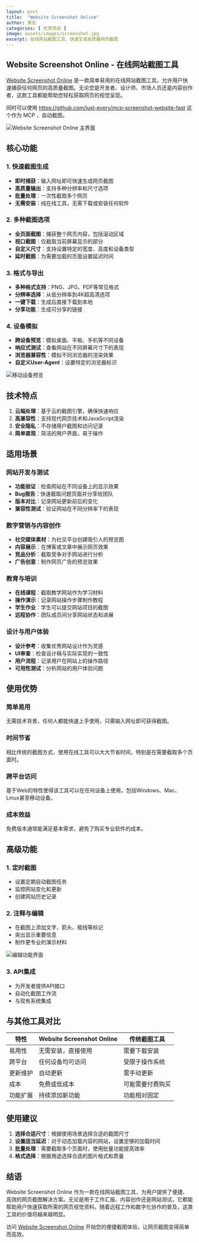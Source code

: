 ```yaml
---
layout: post
title:  "Website Screenshot Online"
author: 黑石
categories: [ 优秀项目 ]
image: assets/images/screenshot.jpg
excerpt: 在线网站截图工具，快速生成高质量网页截图
---
```


## Website Screenshot Online - 在线网站截图工具

[Website Screenshot Online](https://websitescreenshot.online/zh-CN) 是一款简单易用的在线网站截图工具，允许用户快速捕获任何网页的高质量截图。无论您是开发者、设计师、市场人员还是内容创作者，这款工具都能帮助您轻松获取网页的视觉呈现。

同时可以使用 https://github.com/just-every/mcp-screenshot-website-fast 这个作为 MCP ，自动截图。

![Website Screenshot Online 主界面](/assets/images/main_interface.png)

## 核心功能

### 1. 快速截图生成

- **即时捕获**：输入网址即可快速生成网页截图
- **高质量输出**：支持多种分辨率和尺寸选项
- **批量处理**：一次性截取多个网页
- **无需安装**：纯在线工具，无需下载或安装任何软件

### 2. 多种截图选项

- **全页面截图**：捕获整个网页内容，包括滚动区域
- **视口截图**：仅截取当前屏幕显示的部分
- **自定义尺寸**：支持设置特定的宽度、高度和设备类型
- **延时截图**：为需要加载的页面设置延迟时间

### 3. 格式与导出

- **多种格式支持**：PNG、JPG、PDF等常见格式
- **分辨率选择**：从低分辨率到4K超高清选项
- **一键下载**：生成后直接下载到本地
- **分享功能**：生成可分享的链接

### 4. 设备模拟

- **跨设备预览**：模拟桌面、平板、手机等不同设备
- **响应式测试**：查看网站在不同屏幕尺寸下的表现
- **浏览器兼容性**：模拟不同浏览器的渲染效果
- **自定义User-Agent**：设置特定的浏览器标识

![移动设备预览](/assets/images/mobile_preview.png)

## 技术特点

1. **云端处理**：基于云的截图引擎，确保快速响应
2. **高兼容性**：支持现代网页技术和JavaScript渲染
3. **安全隐私**：不存储用户截图和访问记录
4. **简单直观**：简洁的用户界面，易于操作

## 适用场景

### 网站开发与测试

- **功能验证**：检查网站在不同设备上的显示效果
- **Bug报告**：快速截取问题页面并分享给团队
- **版本对比**：记录网站更新前后的变化
- **兼容性测试**：验证网站在不同分辨率下的表现

### 数字营销与内容创作

- **社交媒体素材**：为社交平台创建吸引人的预览图
- **内容展示**：在博客或文章中展示网页效果
- **竞品分析**：截取竞争对手网站进行分析
- **广告创意**：制作网页广告的预览效果

### 教育与培训

- **在线课程**：截取教学网站作为学习材料
- **操作演示**：记录网站操作步骤制作教程
- **学生作业**：学生可以提交网站项目的截图
- **远程协作**：团队成员间分享网站状态和进展

### 设计与用户体验

- **设计参考**：收集优秀网站设计作为灵感
- **UI审查**：检查设计稿与实际实现的一致性
- **用户流程**：记录用户在网站上的操作路径
- **可用性测试**：分析网站的用户体验问题

## 使用优势

### 简单易用
无需技术背景，任何人都能快速上手使用，只需输入网址即可获得截图。

### 时间节省
相比传统的截图方式，使用在线工具可以大大节省时间，特别是在需要截取多个页面时。

### 跨平台访问
基于Web的特性使得该工具可以在任何设备上使用，包括Windows、Mac、Linux甚至移动设备。

### 成本效益
免费版本通常能满足基本需求，避免了购买专业软件的成本。

## 高级功能

### 1. 定时截图
- 设置定期自动截图任务
- 监控网站变化和更新
- 创建网站历史记录

### 2. 注释与编辑
- 在截图上添加文字、箭头、框线等标记
- 突出显示重要信息
- 制作更专业的演示材料

![编辑功能界面](/assets/images/editor_interface.png)

### 3. API集成
- 为开发者提供API接口
- 自动化截图工作流
- 与现有系统集成

## 与其他工具对比

| 特性 | Website Screenshot Online | 传统截图工具 |
|------|---------------------------|------------|
| 易用性 | 无需安装，直接使用 | 需要下载安装 |
| 跨平台 | 任何设备均可访问 | 受限于操作系统 |
| 更新维护 | 自动更新 | 需手动更新 |
| 成本 | 免费或低成本 | 可能需要付费购买 |
| 功能扩展 | 持续添加新功能 | 功能相对固定 |

## 使用建议

1. **选择合适尺寸**：根据使用场景选择合适的截图尺寸
2. **设置适当延迟**：对于动态加载内容的网站，设置足够的加载时间
3. **批量处理**：需要截取多个页面时，使用批量功能提高效率
4. **格式选择**：根据用途选择合适的图片格式和质量

## 结语

Website Screenshot Online 作为一款在线网站截图工具，为用户提供了便捷、高效的网页截图解决方案。无论是用于工作汇报、内容创作还是网站测试，它都能帮助用户快速获取所需的网页视觉资料。随着远程工作和数字化协作的普及，这类工具的价值将越来越明显。

访问 [Website Screenshot Online](https://websitescreenshot.online/zh-CN) 开始您的便捷截图体验，让网页截图变得简单而高效。